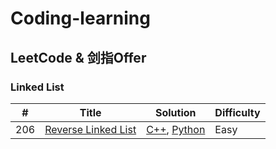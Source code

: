 
Coding-learning
======

## LeetCode & 剑指Offer 

### Linked List

| # | Title | Solution | Difficulty |
|---| ----- | -------- | ---------- |
|206|[Reverse Linked List](https://leetcode-cn.com/problems/reverse-linked-list/)| [C++](./LinkedList/Reverse-Linked-List/ReverseLinkedList.cpp), [Python](./LinkedList/Reverse-Linked-List/ReverseLinkedList.py)|Easy|
